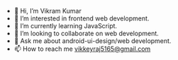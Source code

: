 - 👋 Hi, I’m Vikram Kumar
- 👀 I’m interested in frontend web development.
- 🌱 I’m currently learning JavaScript.
- 💞️ I’m looking to collaborate on web development.
- 💬 Ask me about android-ui-design/web development.
- 📫 How to reach me vikkeyraj5165@gmail.com


<!---
vikramwebdev/vikramwebdev is a ✨ special ✨ repository because its `README.md` (this file) appears on your GitHub profile.
You can click the Preview link to take a look at your changes.
--->
